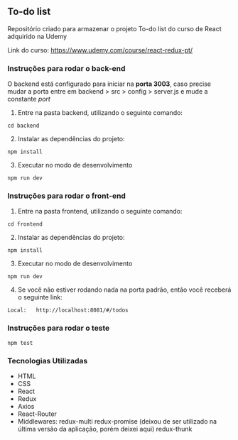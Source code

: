 ## To-do list

Repositório criado para armazenar o projeto To-do list do curso de React adquirido na Udemy

Link do curso: https://www.udemy.com/course/react-redux-pt/

### Instruções para rodar o back-end

O backend está configurado para iniciar na **porta 3003**, caso precise mudar a porta entre em backend > src > config > server.js e mude a constante _port_

1. Entre na pasta backend, utilizando o seguinte comando:

```
cd backend
```

2. Instalar as dependências do projeto:

```
npm install
```

3. Executar no modo de desenvolvimento

```
npm run dev
```

### Instruções para rodar o front-end

1. Entre na pasta frontend, utilizando o seguinte comando:

```
cd frontend
```

2. Instalar as dependências do projeto:

```
npm install
```

3. Executar no modo de desenvolvimento

```
npm run dev
```

4. Se você não estiver rodando nada na porta padrão, então você receberá o seguinte link:

```
Local:   http://localhost:8081/#/todos
```

### Instruções para rodar o teste

```
npm test
```

### Tecnologias Utilizadas

- HTML
- CSS
- React
- Redux
- Axios
- React-Router
- Middlewares:
  redux-multi
  redux-promise (deixou de ser utilizado na última versão da aplicação, porém deixei aqui)
  redux-thunk
